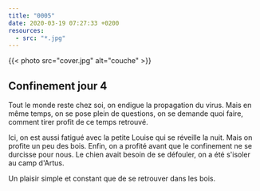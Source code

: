 ```yaml
---
title: "0005"
date: 2020-03-19 07:27:33 +0200
resources:
  - src: "*.jpg"
---
```

{{< photo src="cover.jpg" alt="couche" >}}

## Confinement jour 4

Tout le monde reste chez soi, on endigue la propagation du virus. Mais en même temps, on se pose plein de questions, on se demande quoi faire, comment tirer profit de ce temps retrouvé.

Ici, on est aussi fatigué avec la petite Louise qui se réveille la nuit.
Mais on profite un peu des bois. Enfin, on a profité avant que le confinement ne se durcisse pour nous. Le chien avait besoin de se défouler, on a été s'isoler au camp d'Artus.

Un plaisir simple et constant que de se retrouver dans les bois.

